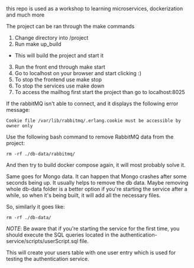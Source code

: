 this repo is used as a workshop to learning microservices, dockerization and much more

The project can be ran through the make commands

1. Change directory into /project
2. Run make up_build
  - This will build the project and start it
3. Run the front end through make start
4. Go to localhost on your browser and start clicking :)
5. To stop the frontend use make stop
6. To stop the services use make down
7. To access the mailhog first start the project than go to localhost:8025


If the rabbitMQ isn't able to connect, and it displays the following error message: 
``` 
Cookie file /var/lib/rabbitmq/.erlang.cookie must be accessible by owner only
``` 

Use the following bash command to remove RabbitMQ data from the project:
```
rm -rf ./db-data/rabbitmq/
```
And then try to build docker compose again, it will most probably solve it.


Same goes for Mongo data. 
It can happen that Mongo crashes after some seconds being up. 
It usually helps to remove the db data. 
Maybe removing whole db-data folder is a better option if you're starting the service after a while, so when it's being built, it will add all the necessary files. 

So, similarly it goes like: 
```
rm -rf ./db-data/
```

*NOTE*: 
Be aware that if you're starting the service for the first time, you should execute the SQL queries located in the authentication-service/scripts/userScript.sql file. 

This will create your users table with one user entry which is used for testing the authentication service. 